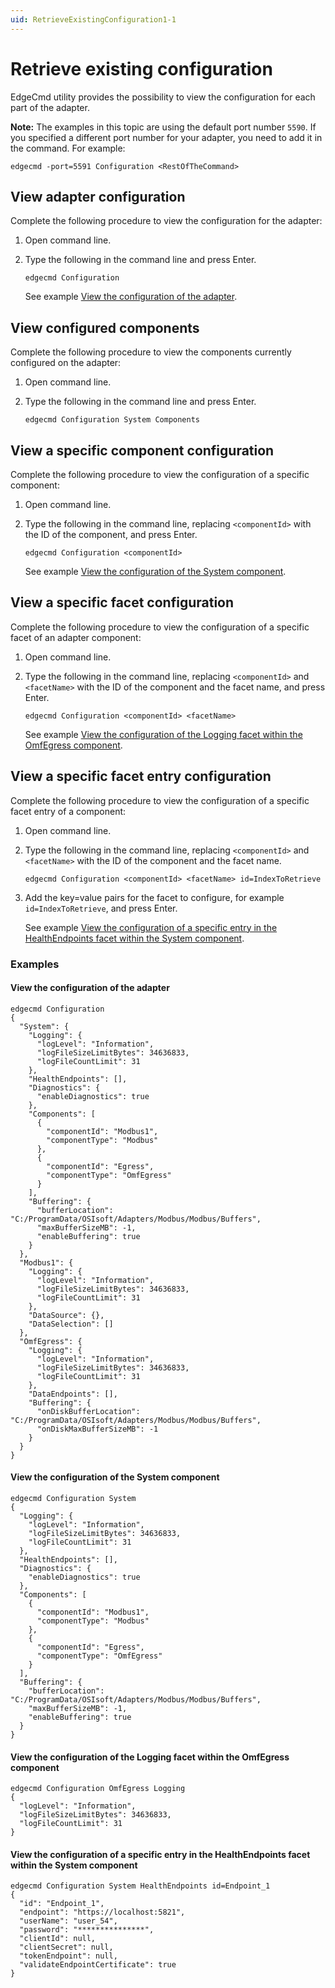 ```yaml
---
uid: RetrieveExistingConfiguration1-1
---
```


# Retrieve existing configuration

EdgeCmd utility provides the possibility to view the configuration for each part of the adapter.

**Note:** The examples in this topic are using the default port number `5590`. If you specified a different port number for your adapter, you need to add it in the command. For example:

```
edgecmd -port=5591 Configuration <RestOfTheCommand>
```

## View adapter configuration

Complete the following procedure to view the configuration for the adapter:

1. Open command line.
2. Type the following in the command line and press Enter.

   ```
   edgecmd Configuration
   ```
   
   See example [View the configuration of the adapter](#view-the-configuration-of-the-adapter).
   
## View configured components

Complete the following procedure to view the components currently configured on the adapter:

1. Open command line.
2. Type the following in the command line and press Enter.

   ```
   edgecmd Configuration System Components
   ```
  
  
## View a specific component configuration

Complete the following procedure to view the configuration of a specific component:

1. Open command line.
2. Type the following in the command line, replacing `<componentId>` with the ID of the component, and press Enter.

   ```
   edgecmd Configuration <componentId>
   ```
   
   See example [View the configuration of the System component](#view-the-configuration-of-the-system-component).

## View a specific facet configuration

Complete the following procedure to view the configuration of a specific facet of an adapter component:

1. Open command line.
2. Type the following in the command line, replacing `<componentId>` and `<facetName>` with the ID of the component and the facet name, and press Enter.

   ```
   edgecmd Configuration <componentId> <facetName>
   ```
   
   See example [View the configuration of the Logging facet within the OmfEgress component](#view-the-configuration-of-the-logging-facet-within-the-omfegress-component).
   
## View a specific facet entry configuration

Complete the following procedure to view the configuration of a specific facet entry of a component:

1. Open command line.
2. Type the following in the command line, replacing `<componentId>` and `<facetName>` with the ID of the component and the facet name.

   ```
   edgecmd Configuration <componentId> <facetName> id=IndexToRetrieve
   ```

3. Add the key=value pairs for the facet to configure, for example `id=IndexToRetrieve`, and press Enter.

   See example [View the configuration of a specific entry in the HealthEndpoints facet within the System component](#view-the-configuration-of-a-specific-entry-in-the-healthendpoints-facet-within-the-system-component).

### Examples

#### View the configuration of the adapter

```
edgecmd Configuration
{
  "System": {
    "Logging": {
      "logLevel": "Information",
      "logFileSizeLimitBytes": 34636833,
      "logFileCountLimit": 31
    },
    "HealthEndpoints": [],
    "Diagnostics": {
      "enableDiagnostics": true
    },
    "Components": [
      {
        "componentId": "Modbus1",
        "componentType": "Modbus"
      },
      {
        "componentId": "Egress",
        "componentType": "OmfEgress"
      }
    ],
    "Buffering": {
      "bufferLocation": "C:/ProgramData/OSIsoft/Adapters/Modbus/Modbus/Buffers",
      "maxBufferSizeMB": -1,
      "enableBuffering": true
    }
  },
  "Modbus1": {
    "Logging": {
      "logLevel": "Information",
      "logFileSizeLimitBytes": 34636833,
      "logFileCountLimit": 31
    },
    "DataSource": {},
    "DataSelection": []
  },
  "OmfEgress": {
    "Logging": {
      "logLevel": "Information",
      "logFileSizeLimitBytes": 34636833,
      "logFileCountLimit": 31
    },
    "DataEndpoints": [],
    "Buffering": {
      "onDiskBufferLocation": "C:/ProgramData/OSIsoft/Adapters/Modbus/Modbus/Buffers",
      "onDiskMaxBufferSizeMB": -1
    }
  }
}
```

#### View the configuration of the System component

```
edgecmd Configuration System
{
  "Logging": {
    "logLevel": "Information",
    "logFileSizeLimitBytes": 34636833,
    "logFileCountLimit": 31
  },
  "HealthEndpoints": [],
  "Diagnostics": {
    "enableDiagnostics": true
  },
  "Components": [
    {
      "componentId": "Modbus1",
      "componentType": "Modbus"
    },
    {
      "componentId": "Egress",
      "componentType": "OmfEgress"
    }
  ],
  "Buffering": {
    "bufferLocation": "C:/ProgramData/OSIsoft/Adapters/Modbus/Modbus/Buffers",
    "maxBufferSizeMB": -1,
    "enableBuffering": true
  }
}
```

#### View the configuration of the Logging facet within the OmfEgress component

```
edgecmd Configuration OmfEgress Logging
{
  "logLevel": "Information",
  "logFileSizeLimitBytes": 34636833,
  "logFileCountLimit": 31
}
```

#### View the configuration of a specific entry in the HealthEndpoints facet within the System component

```
edgecmd Configuration System HealthEndpoints id=Endpoint_1
{
  "id": "Endpoint_1",
  "endpoint": "https://localhost:5821",
  "userName": "user_54",
  "password": "***************",
  "clientId": null,
  "clientSecret": null,
  "tokenEndpoint": null,
  "validateEndpointCertificate": true
}
```
